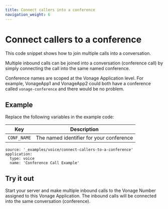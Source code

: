 ```yaml
---
title: Connect callers into a conference
navigation_weight: 6
---
```


# Connect callers to a conference

This code snippet shows how to join multiple calls into a conversation.

Multiple inbound calls can be joined into a conversation (conference
call) by simply connecting the call into the same named
conference.

Conference names are scoped at the Vonage Application
level. For example, VonageApp1 and VonageApp2 could both have a
conference called `vonage-conference` and there would be no problem.

## Example

Replace the following variables in the example code:

Key |	Description
-- | --
`CONF_NAME` | The named identifier for your conference

```code_snippets
source: '_examples/voice/connect-callers-to-a-conference'
application:
  type: voice
  name: 'Conference Call Example'
```

## Try it out

Start your server and make multiple inbound calls to the Vonage Number
assigned to this Vonage Application. The inbound calls will be connected
into the same conversation (conference).
